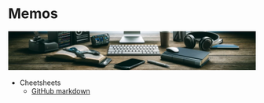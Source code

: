 # Memos
![logo](/assets/images/logo.webp)

- Cheetsheets
    - [GitHub markdown](/github-markdown.md)
